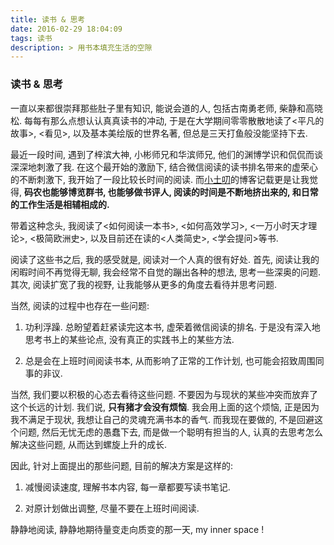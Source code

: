 ```yaml
---
title: 读书 & 思考
date: 2016-02-29 18:04:09
tags: 读书
description: > 用书本填充生活的空隙
---
```



### 读书 & 思考


一直以来都很崇拜那些肚子里有知识, 能说会道的人, 包括古南勇老师, 柴静和高晓松. 每每有那么点想认认真真读书的冲动, 于是在大学期间零零散散地读了<平凡的故事>, <看见>, 以及基本美绘版的世界名著, 但总是三天打鱼般没能坚持下去.

最近一段时间, 遇到了梓滨大神, 小彬师兄和华滨师兄, 他们的渊博学识和侃侃而谈深深地刺激了我. 在这个最开始的激励下, 结合微信阅读的读书排名带来的虚荣心的不断刺激下, 我开始了一段比较长时间的阅读. 而[小土叨](http://wdxtub.com/)的博客记载更是让我觉得, **码农也能够博览群书, 也能够做书评人, 阅读的时间是不断地挤出来的, 和日常的工作生活是相辅相成的.**

带着这种念头, 我阅读了<如何阅读一本书>, <如何高效学习>, <一万小时天才理论>, <极简欧洲史>, 以及目前还在读的<人类简史>, <学会提问>等书.

阅读了这些书之后, 我的感受就是, 阅读对一个人真的很有好处. 首先, 阅读让我的闲暇时间不再觉得无聊, 我会经常不自觉的蹦出各种的想法, 思考一些深奥的问题. 其次, 阅读扩宽了我的视野, 让我能够从更多的角度去看待并思考问题.

当然, 阅读的过程中也存在一些问题:

1. 功利浮躁. 总盼望着赶紧读完这本书, 虚荣着微信阅读的排名. 于是没有深入地思考书上的某些论点, 没有真正的实践书上的某些方法.

2. 总是会在上班时间阅读书本, 从而影响了正常的工作计划, 也可能会招致周围同事的非议.

当然, 我们要以积极的心态去看待这些问题. 不要因为与现状的某些冲突而放弃了这个长远的计划. 我们说, **只有猪才会没有烦恼**. 我会用上面的这个烦恼, 正是因为我不满足于现状, 我想让自己的灵魂充满书本的香气. 而我现在要做的, 不是回避这个问题, 然后无忧无虑的愚蠢下去, 而是做一个聪明有担当的人, 认真的去思考怎么解决这些问题, 从而达到螺旋上升的成长.

因此, 针对上面提出的那些问题, 目前的解决方案是这样的:

1. 减慢阅读速度, 理解书本内容, 每一章都要写读书笔记.

2. 对原计划做出调整, 尽量不要在上班时间阅读.


静静地阅读, 静静地期待量变走向质变的那一天, my inner space !
